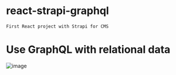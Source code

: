 # react-strapi-graphql

```
First React project with Strapi for CMS
```
# Use GraphQL with relational data

![image](https://user-images.githubusercontent.com/64380802/207900140-33bd0429-c17a-4e19-9934-01a4a98d7ce9.png)

